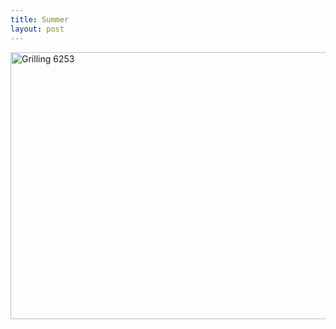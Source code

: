 ```yaml
---
title: Summer
layout: post
---
```

<a title="Grilling 6253" href="https://www.flickr.com/photos/tcob/2675020411/" data-flickr-embed="true" data-header="true" data-footer="true"><img loading="lazy" src="https://farm4.staticflickr.com/3190/2675020411_d1d79e1d56_z.jpg" alt="Grilling 6253" width="640" height="427" /></a>